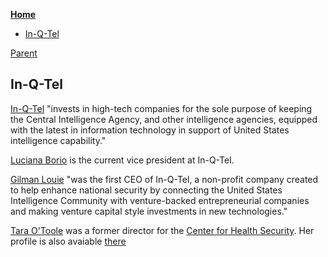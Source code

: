 <!-- START doctoc generated TOC please keep comment here to allow auto update -->
<!-- DON'T EDIT THIS SECTION, INSTEAD RE-RUN doctoc TO UPDATE -->
**[Home](#pages/blog/cv19/index)**

- [In-Q-Tel](#in-q-tel)

<!-- END doctoc generated TOC please keep comment here to allow auto update -->

[Parent](#pages/blog/cv19/artificial)

## In-Q-Tel

[In-Q-Tel](https://en.wikipedia.org/wiki/In-Q-Tel) "invests in high-tech 
companies for the sole purpose of keeping the Central Intelligence Agency, and 
other intelligence agencies, equipped with the latest in information technology 
in support of United States intelligence capability."

[Luciana Borio](#pages/blog/cv19/people/luciana-borio) 
is the current vice president at In-Q-Tel.

[Gilman Louie](https://en.wikipedia.org/wiki/Gilman_Louie)
"was the first CEO of In-Q-Tel, a non-profit company created to help enhance 
national security by connecting the United States Intelligence Community with 
venture-backed entrepreneurial companies and making venture capital style 
investments in new technologies."

[Tara O'Toole](#pages/blog/cv19/people/tara-otoole) was a 
former director for the [Center for Health Security](#pages/blog/cv19/jhchs). 
Her profile is also avaiable 
[there](https://www.centerforhealthsecurity.org/our-people/otoole/)
